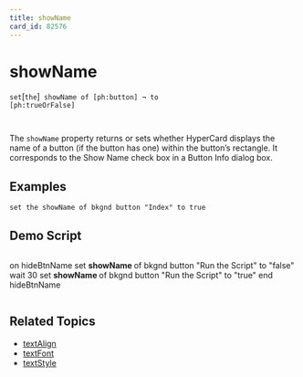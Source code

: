 ```yaml
---
title: showName
card_id: 82576
---
```


# showName

` set `[`the`]<code> showName of [ph:button] ¬     to [ph:trueOrFalse]

</code>The `showName` property returns or sets whether HyperCard displays the name of a button (if the button has one) within the button’s rectangle. It corresponds to the Show Name check box in a Button Info dialog box. 


## Examples

```
set the showName of bkgnd button "Index" to true
```

## Demo Script

```
```
on hideBtnName
 set <b>showName </b>of bkgnd button "Run the Script" to "false"
 wait 30
 set <b>showName </b>of bkgnd button "Run the Script" to "true"
end hideBtnName
```
```

## Related Topics

* [textAlign](/HyperTalkReference/properties/textAlign)
* [textFont](/HyperTalkReference/properties/textFont)
* [textStyle](/HyperTalkReference/properties/textStyle)

